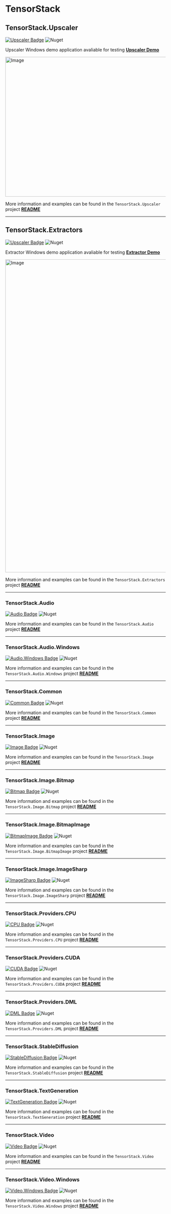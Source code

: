 # TensorStack


## TensorStack.Upscaler
[![Upscaler Badge](https://img.shields.io/nuget/v/TensorStack.Upscaler?color=4bc51e&label=TensorStack.Upscaler)](https://www.nuget.org/packages/TensorStack.Upscaler)
![Nuget](https://img.shields.io/nuget/dt/TensorStack.Upscaler?label=Nuget%20Downloads)

Upscaler Windows demo application avaliable for testing  **[Upscaler Demo](Examples/TensorStack.Example.Upscaler)**

<img width="2000" height="439" alt="Image" src="https://github.com/user-attachments/assets/04481a95-cbfd-40a5-8595-3c469e669ecc" />

More information and examples can be found in the `TensorStack.Upscaler` project **[README](TensorStack.Upscaler/README.md)**

---

## TensorStack.Extractors
[![Upscaler Badge](https://img.shields.io/nuget/v/TensorStack.Extractors?color=4bc51e&label=TensorStack.Extractors)](https://www.nuget.org/packages/TensorStack.Extractors)
![Nuget](https://img.shields.io/nuget/dt/TensorStack.Extractors?label=Nuget%20Downloads)

Extractor Windows demo application avaliable for testing  **[Extractor Demo](Examples/TensorStack.Example.Extractors)**

<img width="2000" height="983" alt="Image" src="https://github.com/user-attachments/assets/880654eb-e811-4739-a11c-0f87458718c0" />

More information and examples can be found in the `TensorStack.Extractors` project **[README](TensorStack.Extractors/README.md)**

---





### TensorStack.Audio
[![Audio Badge](https://img.shields.io/nuget/v/TensorStack.Audio?color=4bc51e&label=TensorStack.Audio)](https://www.nuget.org/packages/TensorStack.Audio)
![Nuget](https://img.shields.io/nuget/dt/TensorStack.Audio?label=Nuget%20Downloads)

More information and examples can be found in the `TensorStack.Audio` project **[README](TensorStack.Audio/README.md)**

---

### TensorStack.Audio.Windows
[![Audio.Windows Badge](https://img.shields.io/nuget/v/TensorStack.Audio.Windows?color=4bc51e&label=TensorStack.Audio.Windows)](https://www.nuget.org/packages/TensorStack.Audio.Windows)
![Nuget](https://img.shields.io/nuget/dt/TensorStack.Audio.Windows?label=Nuget%20Downloads)

More information and examples can be found in the `TensorStack.Audio.Windows` project **[README](TensorStack.Audio.Windows/README.md)**

---

### TensorStack.Common
[![Common Badge](https://img.shields.io/nuget/v/TensorStack.Common?color=4bc51e&label=TensorStack.Common)](https://www.nuget.org/packages/TensorStack.Common)
![Nuget](https://img.shields.io/nuget/dt/TensorStack.Common?label=Nuget%20Downloads)

More information and examples can be found in the `TensorStack.Common` project **[README](TensorStack.Common/README.md)**

---

### TensorStack.Image
[![Image Badge](https://img.shields.io/nuget/v/TensorStack.Image?color=4bc51e&label=TensorStack.Image)](https://www.nuget.org/packages/TensorStack.Image)
![Nuget](https://img.shields.io/nuget/dt/TensorStack.Image?label=Nuget%20Downloads)

More information and examples can be found in the `TensorStack.Image` project **[README](TensorStack.Image/README.md)**

---

### TensorStack.Image.Bitmap
[![Bitmap Badge](https://img.shields.io/nuget/v/TensorStack.Image.Bitmap?color=4bc51e&label=TensorStack.Image.Bitmap)](https://www.nuget.org/packages/TensorStack.Image.Bitmap)
![Nuget](https://img.shields.io/nuget/dt/TensorStack.Image.Bitmap?label=Nuget%20Downloads)

More information and examples can be found in the `TensorStack.Image.Bitmap` project **[README](TensorStack.Image.Bitmap/README.md)**

---

### TensorStack.Image.BitmapImage
[![BitmapImage Badge](https://img.shields.io/nuget/v/TensorStack.Image.BitmapImage?color=4bc51e&label=TensorStack.Image.BitmapImage)](https://www.nuget.org/packages/TensorStack.Image.BitmapImage)
![Nuget](https://img.shields.io/nuget/dt/TensorStack.Image.BitmapImage?label=Nuget%20Downloads)

More information and examples can be found in the `TensorStack.Image.BitmapImage` project **[README](TensorStack.Image.BitmapImage/README.md)**

---

### TensorStack.Image.ImageSharp
[![ImageSharp Badge](https://img.shields.io/nuget/v/TensorStack.Image.ImageSharp?color=4bc51e&label=TensorStack.Image.ImageSharp)](https://www.nuget.org/packages/TensorStack.Image.ImageSharp)
![Nuget](https://img.shields.io/nuget/dt/TensorStack.Image.ImageSharp?label=Nuget%20Downloads)

More information and examples can be found in the `TensorStack.Image.ImageSharp` project **[README](TensorStack.Image.ImageSharp/README.md)**

---

### TensorStack.Providers.CPU
[![CPU Badge](https://img.shields.io/nuget/v/TensorStack.Providers.CPU?color=4bc51e&label=TensorStack.Providers.CPU)](https://www.nuget.org/packages/TensorStack.Providers.CPU)
![Nuget](https://img.shields.io/nuget/dt/TensorStack.Providers.CPU?label=Nuget%20Downloads)

More information and examples can be found in the `TensorStack.Providers.CPU` project **[README](TensorStack.Providers.CPU/README.md)**

---

### TensorStack.Providers.CUDA
[![CUDA Badge](https://img.shields.io/nuget/v/TensorStack.Providers.CUDA?color=4bc51e&label=TensorStack.Providers.CUDA)](https://www.nuget.org/packages/TensorStack.Providers.CUDA)
![Nuget](https://img.shields.io/nuget/dt/TensorStack.Providers.CUDA?label=Nuget%20Downloads)

More information and examples can be found in the `TensorStack.Providers.CUDA` project **[README](TensorStack.Providers.CUDA/README.md)**

---

### TensorStack.Providers.DML
[![DML Badge](https://img.shields.io/nuget/v/TensorStack.Providers.DML?color=4bc51e&label=TensorStack.Providers.DML)](https://www.nuget.org/packages/TensorStack.Providers.DML)
![Nuget](https://img.shields.io/nuget/dt/TensorStack.Providers.DML?label=Nuget%20Downloads)

More information and examples can be found in the `TensorStack.Providers.DML` project **[README](TensorStack.Providers.DML/README.md)**

---

### TensorStack.StableDiffusion
[![StableDiffusion Badge](https://img.shields.io/nuget/v/TensorStack.StableDiffusion?color=4bc51e&label=TensorStack.StableDiffusion)](https://www.nuget.org/packages/TensorStack.StableDiffusion)
![Nuget](https://img.shields.io/nuget/dt/TensorStack.StableDiffusion?label=Nuget%20Downloads)

More information and examples can be found in the `TensorStack.StableDiffusion` project **[README](TensorStack.StableDiffusion/README.md)**

---

### TensorStack.TextGeneration
[![TextGeneration Badge](https://img.shields.io/nuget/v/TensorStack.TextGeneration?color=4bc51e&label=TensorStack.TextGeneration)](https://www.nuget.org/packages/TensorStack.TextGeneration)
![Nuget](https://img.shields.io/nuget/dt/TensorStack.TextGeneration?label=Nuget%20Downloads)

More information and examples can be found in the `TensorStack.TextGeneration` project **[README](TensorStack.TextGeneration/README.md)**

---

### TensorStack.Video
[![Video Badge](https://img.shields.io/nuget/v/TensorStack.Video?color=4bc51e&label=TensorStack.Video)](https://www.nuget.org/packages/TensorStack.Video)
![Nuget](https://img.shields.io/nuget/dt/TensorStack.Video?label=Nuget%20Downloads)

More information and examples can be found in the `TensorStack.Video` project **[README](TensorStack.Video/README.md)**

---

### TensorStack.Video.Windows
[![Video.Windows Badge](https://img.shields.io/nuget/v/TensorStack.Video.Windows?color=4bc51e&label=TensorStack.Video.Windows)](https://www.nuget.org/packages/TensorStack.Video.Windows)
![Nuget](https://img.shields.io/nuget/dt/TensorStack.Video.Windows?label=Nuget%20Downloads)

More information and examples can be found in the `TensorStack.Video.Windows` project **[README](TensorStack.Video.Windows/README.md)**


